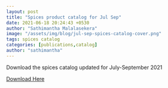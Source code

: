 ```yaml
---
layout: post
title: "Spices product catalog for Jul Sep"
date: 2021-06-18 20:24:43 +0530
author: "Sathimantha Malalasekera"
image: "/assets/img/blog/jul-sep-spices-catalog-cover.png"
tags: spices catalog
categories: [publications,catalog]
author: "sathimantha"
---
```


Download the spices catalog updated for July-September 2021

<a href="assets/publications/cenfracee spice catalog-Jul-Sep.pdf" target="_blank" class="fa fa-download" download> Download Here</a>